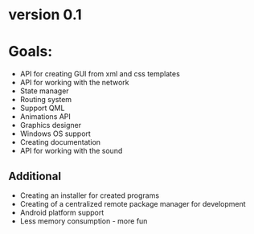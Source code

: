 # version 0.1
<h1>Goals:</h1>
<ul>
    <li>API for creating GUI from xml and css templates</li>
    <li>API for working with the network</li>
    <li>State manager</li>
    <li>Routing system</li>
    <li>Support QML</li>
    <li>Animations API</li>
    <li>Graphics designer</li>
    <li>Windows OS support</li>
    <li>Creating documentation</li>
    <li>API for working with the sound</li>
</ul>
<h2>Additional</h2>
<ul>
    <li>Creating an installer for created programs</li>
    <li>Creating of a centralized remote package manager for development</li>
    <li>Android platform support</li>
    <li>Less memory consumption - more fun</li>
</ul>